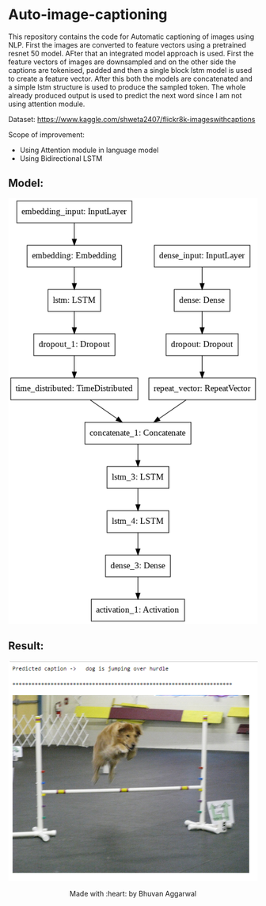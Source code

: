 # Auto-image-captioning

This repository contains the code for Automatic captioning of images using NLP. First the images are converted to feature vectors using a pretrained resnet 50 model. AFter that an integrated model approach is used. First the feature vectors of images are downsampled and on the other side the captions are tokenised, padded and then a single block lstm model is used to create a feature vector. After this both the models are concatenated and a simple lstm structure is used to produce the sampled token. The whole already produced output is used to predict the next word since I am not using attention module.

Dataset: https://www.kaggle.com/shweta2407/flickr8k-imageswithcaptions

Scope of improvement:

- Using Attention module in language model
- Using Bidirectional LSTM

## Model:

<img src='model.png'>

## Result:

<img src='result.PNG'>

<p align=center>Made with :heart: by Bhuvan Aggarwal</p>

